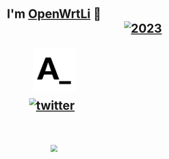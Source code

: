 <p>
  <h1 align="center">
    <b>I'm <a href="https://t.me/joinchat/JjxmyRZZXJWb74I-sCrryA">OpenWrtLi</a> 🎈</b>

<div align="right">
  <a href="https://lidrive.vip/">
    <img src="https://img.shields.io/badge/2023 haappy new year-ff69b4.svg?style=flat" alt="2023" />
  </a>
</div>

<p align="center">
  <a href="https://google.com">
    <img width="100" src="https://github.com/aralroca/aralroca.com/raw/master/public/images/logo.svg" alt="logo" />
  </a>
</p>

<p align="center" style="margin: -20px 0 30px">
   <a href="https://twitter.com/kenzo" target="_blank" style='margin-right:10px'>
    <img align="center" src="https://cdn.jsdelivr.net/npm/simple-icons@3.0.1/icons/twitter.svg" alt="twitter" height="22px" width="22px" />
  </a>
</p>
  <br />
   <small><img src="https://v1.jinrishici.com/all.svg?font-size=24&spacing=6"></small>
   <br />
   <br />
 </div>
 <br />
